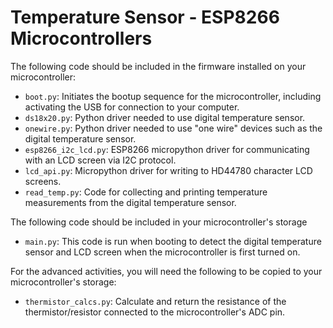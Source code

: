 # Temperature Sensor - ESP8266 Microcontrollers

The following code should be included in the firmware installed on your  microcontroller:
- `boot.py`: Initiates the bootup sequence for the microcontroller, including activating the USB for connection to your computer.
- `ds18x20.py`: Python driver needed to use digital temperature sensor.
- `onewire.py`: Python driver needed to use "one wire" devices such as the digital temperature sensor.
- `esp8266_i2c_lcd.py`: ESP8266 micropython driver for communicating with an LCD screen via I2C protocol.
- `lcd_api.py`: Micropython driver for writing to HD44780 character LCD screens.
- `read_temp.py`: Code for collecting and printing temperature measurements from the digital temperature sensor.

The following code should be included in your microcontroller's storage
- `main.py`: This code is run when booting to detect the digital temperature sensor and LCD screen when the microcontroller is first turned on.

For the advanced activities, you will need the following to be copied to your microcontroller's storage:
- `thermistor_calcs.py`: Calculate and return the resistance of the thermistor/resistor connected to the microcontroller's ADC pin.
